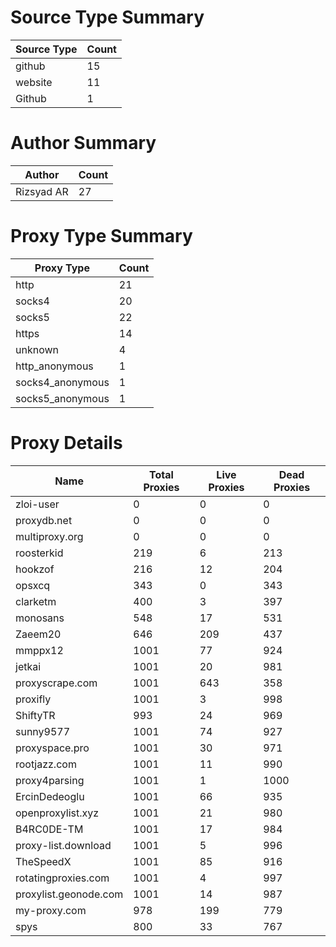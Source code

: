 # Source Type Summary

| Source Type | Count |
|-------------|-------|
| github | 15 |
| website | 11 |
| Github | 1 |


# Author Summary

| Author | Count |
|--------|-------|
| Rizsyad AR | 27 |


# Proxy Type Summary

| Proxy Type | Count |
|------------|-------|
| http | 21 |
| socks4 | 20 |
| socks5 | 22 |
| https | 14 |
| unknown | 4 |
| http_anonymous | 1 |
| socks4_anonymous | 1 |
| socks5_anonymous | 1 |


# Proxy Details

| Name | Total Proxies | Live Proxies | Dead Proxies |
|------|---------------|--------------|---------------|
| zloi-user | 0 | 0 | 0 |
| proxydb.net | 0 | 0 | 0 |
| multiproxy.org | 0 | 0 | 0 |
| roosterkid | 219 | 6 | 213 |
| hookzof | 216 | 12 | 204 |
| opsxcq | 343 | 0 | 343 |
| clarketm | 400 | 3 | 397 |
| monosans | 548 | 17 | 531 |
| Zaeem20 | 646 | 209 | 437 |
| mmppx12 | 1001 | 77 | 924 |
| jetkai | 1001 | 20 | 981 |
| proxyscrape.com | 1001 | 643 | 358 |
| proxifly | 1001 | 3 | 998 |
| ShiftyTR | 993 | 24 | 969 |
| sunny9577 | 1001 | 74 | 927 |
| proxyspace.pro | 1001 | 30 | 971 |
| rootjazz.com | 1001 | 11 | 990 |
| proxy4parsing | 1001 | 1 | 1000 |
| ErcinDedeoglu | 1001 | 66 | 935 |
| openproxylist.xyz | 1001 | 21 | 980 |
| B4RC0DE-TM | 1001 | 17 | 984 |
| proxy-list.download | 1001 | 5 | 996 |
| TheSpeedX | 1001 | 85 | 916 |
| rotatingproxies.com | 1001 | 4 | 997 |
| proxylist.geonode.com | 1001 | 14 | 987 |
| my-proxy.com | 978 | 199 | 779 |
| spys | 800 | 33 | 767 |
